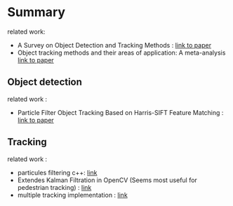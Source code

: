 # Summary
related work:
- A Survey on Object Detection and Tracking Methods : [link to paper](https://pdfs.semanticscholar.org/25a6/c5dff9a7019475daa81cd5a7f1f2dcdb5cf1.pdf)
- Object tracking methods and their areas of application: A meta-analysis [link to paper](http://www8.cs.umu.se/education/examina/Rapporter/SannaAgrenFinal.pdf)

## Object detection
related work :
- Particle Filter Object Tracking Based on Harris-SIFT Feature Matching : [link to paper](https://reader.elsevier.com/reader/sd/pii/S1877705812000756?token=FFAF076F752DF5F7B0E76BB5AC4038A8CB5E631B5A074E4A40F2CCE1BA01A6A29590F46D03C2214185AB6191968D4B83)


## Tracking
related work :
- particules filtering c++: [link](https://bitbucket.org/kschluff/particle_tracker/src/default/)
- Extendes Kalman Filtration in OpenCV (Seems most useful for pedestrian tracking) : [link](https://sites.google.com/site/timecontroll/tutorials/extended-kalman-filtering-with-opencv)
- multiple tracking implementation : [link](https://github.com/Smorodov/Multitarget-tracker)
